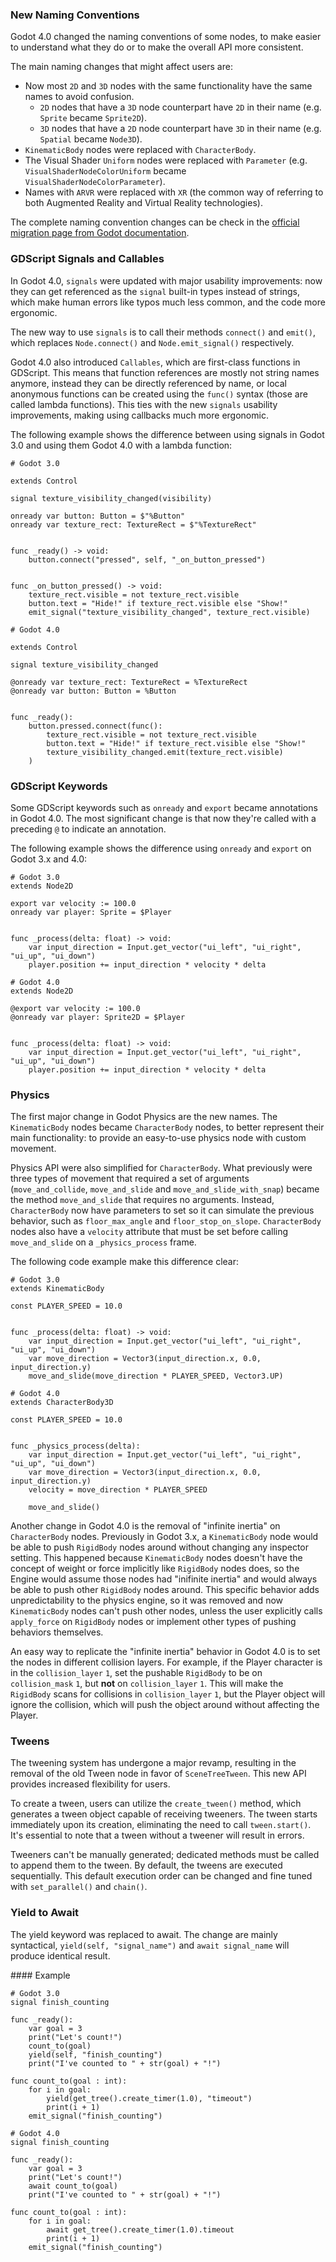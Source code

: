 ### New Naming Conventions

Godot 4.0 changed the naming conventions of some nodes, to make easier to understand what they do or to make the overall API more consistent.

The main naming changes that might affect users are:

- Now most `2D` and `3D` nodes with the same functionality have the same names to avoid confusion.
  - `2D` nodes that have a `3D` node counterpart have `2D` in their name (e.g. `Sprite` became `Sprite2D`).
  - `3D` nodes that have a `2D` node counterpart have `3D` in their name (e.g. `Spatial` became `Node3D`).
- `KinematicBody` nodes were replaced with `CharacterBody`.
- The Visual Shader `Uniform` nodes were replaced with `Parameter` (e.g. `VisualShaderNodeColorUniform` became `VisualShaderNodeColorParameter`).
- Names with `ARVR` were replaced with `XR` (the common way of referring to both Augmented Reality and Virtual Reality technologies).

The complete naming convention changes can be check in the [official migration page from Godot documentation](https://docs.godotengine.org/en/stable/tutorials/migrating/upgrading_to_godot_4.html).

### GDScript Signals and Callables

In Godot 4.0, `signals` were updated with major usability improvements: now they can get referenced as the `signal` built-in types instead of strings, which make human errors like typos much less common, and the code more ergonomic.

The new way to use `signals` is to call their methods `connect()` and `emit()`, which replaces `Node.connect()` and `Node.emit_signal()` respectively.

Godot 4.0 also introduced `Callables`, which are first-class functions in GDScript. This means that function references are mostly not string names anymore, instead they can be directly referenced by name, or local anonymous functions can be created using the `func()` syntax (those are called lambda functions). This ties with the new `signals` usability improvements, making using callbacks much more ergonomic.

The following example shows the difference between using signals in Godot 3.0 and using them Godot 4.0 with a lambda function:

```
# Godot 3.0

extends Control

signal texture_visibility_changed(visibility)

onready var button: Button = $"%Button"
onready var texture_rect: TextureRect = $"%TextureRect"


func _ready() -> void:
	button.connect("pressed", self, "_on_button_pressed")


func _on_button_pressed() -> void:
	texture_rect.visible = not texture_rect.visible
	button.text = "Hide!" if texture_rect.visible else "Show!"
	emit_signal("texture_visibility_changed", texture_rect.visible)
```

```
# Godot 4.0

extends Control

signal texture_visibility_changed

@onready var texture_rect: TextureRect = %TextureRect
@onready var button: Button = %Button


func _ready():
	button.pressed.connect(func():
		texture_rect.visible = not texture_rect.visible
		button.text = "Hide!" if texture_rect.visible else "Show!"
		texture_visibility_changed.emit(texture_rect.visible)
	)
```

### GDScript Keywords

Some GDScript keywords such as `onready` and `export` became annotations in Godot 4.0. The most significant change is that now they're called with a preceding `@` to indicate an annotation.

The following example shows the difference using `onready` and `export` on Godot 3.x and 4.0:

```
# Godot 3.0
extends Node2D

export var velocity := 100.0
onready var player: Sprite = $Player


func _process(delta: float) -> void:
	var input_direction = Input.get_vector("ui_left", "ui_right", "ui_up", "ui_down")
	player.position += input_direction * velocity * delta
```

```
# Godot 4.0
extends Node2D

@export var velocity := 100.0
@onready var player: Sprite2D = $Player


func _process(delta: float) -> void:
	var input_direction = Input.get_vector("ui_left", "ui_right", "ui_up", "ui_down")
	player.position += input_direction * velocity * delta
```

### Physics

The first major change in Godot Physics are the new names. The `KinematicBody` nodes became `CharacterBody` nodes, to better represent their main functionality: to provide an easy-to-use physics node with custom movement.

Physics API were also simplified for `CharacterBody`. What previously were three types of movement that required a set of arguments (`move_and_collide`, `move_and_slide` and `move_and_slide_with_snap`) became the method `move_and_slide` that requires no arguments. Instead, `CharacterBody` now have parameters to set so it can simulate the previous behavior, such as `floor_max_angle` and `floor_stop_on_slope`. `CharacterBody` nodes also have a `velocity` attribute that must be set before calling `move_and_slide` on a `_physics_process` frame.

The following code example make this difference clear:

```
# Godot 3.0
extends KinematicBody

const PLAYER_SPEED = 10.0


func _process(delta: float) -> void:
	var input_direction = Input.get_vector("ui_left", "ui_right", "ui_up", "ui_down")
	var move_direction = Vector3(input_direction.x, 0.0, input_direction.y)
	move_and_slide(move_direction * PLAYER_SPEED, Vector3.UP)
```

```
# Godot 4.0
extends CharacterBody3D

const PLAYER_SPEED = 10.0


func _physics_process(delta):
	var input_direction = Input.get_vector("ui_left", "ui_right", "ui_up", "ui_down")
	var move_direction = Vector3(input_direction.x, 0.0, input_direction.y)
	velocity = move_direction * PLAYER_SPEED

	move_and_slide()

```


Another change in Godot 4.0 is the removal of "infinite inertia" on `CharacterBody` nodes. Previously in Godot 3.x, a `KinematicBody` node would be able to push `RigidBody` nodes around without changing any inspector setting. This happened because `KinematicBody` nodes doesn't have the concept of weight or force implicitly like `RigidBody` nodes does, so the Engine would assume those nodes had "inifinite inertia" and  would always be able to push other `RigidBody` nodes around. This specific behavior adds unpredictability to the physics engine, so it was removed and now `KinematicBody` nodes can't push other nodes, unless the user explicitly calls `apply_force` on `RigidBody` nodes or implement other types of pushing behaviors themselves.

An easy way to replicate the "infinite inertia" behavior in Godot 4.0 is to set the nodes in different collision layers. For example, if the Player character is in the `collision_layer` `1`, set the pushable `RigidBody` to be on `collision_mask` `1`, but **not** on `collision_layer` `1`. This will make the `RigidBody` scans for collisions in `collision_layer` `1`, but the Player object will ignore the collision, which will push the object around without affecting the Player.

### Tweens

The tweening system has undergone a major revamp, resulting in the removal of the old Tween node in favor of `SceneTreeTween`. This new API provides increased flexibility for users.

To create a tween, users can utilize the `create_tween()` method, which generates a tween object capable of receiving tweeners. The tween starts immediately upon its creation, eliminating the need to call `tween.start()`. It's essential to note that a tween without a tweener will result in errors.

Tweeners can't be manually generated; dedicated methods must be called to append them to the tween. By default, the tweens are executed sequentially. This default execution order can be changed and fine tuned with `set_parallel()` and `chain()`.

### Yield to Await

The yield keyword was replaced to await. The change are mainly syntactical, `yield(self, "signal_name")` and `await signal_name` will produce identical result.

#### Example

```
# Godot 3.0
signal finish_counting

func _ready():
	var goal = 3
	print("Let's count!")
	count_to(goal)
	yield(self, "finish_counting")
	print("I've counted to " + str(goal) + "!")

func count_to(goal : int):
	for i in goal:
		yield(get_tree().create_timer(1.0), "timeout")
		print(i + 1)
	emit_signal("finish_counting")
```

```
# Godot 4.0
signal finish_counting

func _ready():
	var goal = 3
	print("Let's count!")
	await count_to(goal)
	print("I've counted to " + str(goal) + "!")

func count_to(goal : int):
	for i in goal:
		await get_tree().create_timer(1.0).timeout
		print(i + 1)
	emit_signal("finish_counting")
```
